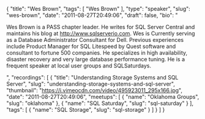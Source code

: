 {
  "title": "Wes Brown",
  "tags": [
    "Wes Brown"
  ],
  "type": "speaker",
  "slug": "wes-brown",
  "date": "2011-08-27T20:49:06",
  "draft": false,
  "bio": "<p>Wes Brown is a PASS chapter leader. He writes for SQL Server Central and maintains his blog at http://www.sqlserverio.com. Wes is Currently serving as a Database Administrator Consultant for Dell. Previous experiences include Product Manager for SQL Litespeed by Quest software and consultant to fortune 500 companies. He specializes in high availability, disaster recovery and very large database performance tuning. He is a frequent speaker at local user groups and SQLSaturdays.</p>",
  "recordings": [
    {
      "title": "Understanding Storage Systems and SQL Server",
      "slug": "understanding-storage-systems-and-sql-server",
      "thumbnail": "https://i.vimeocdn.com/video/495923011_295x166.jpg",
      "date": "2011-08-27T20:49:06",
      "meetups": [
        {
          "name": "Oklahoma Groups",
          "slug": "oklahoma"
        },
        {
          "name": "SQL Saturday",
          "slug": "sql-saturday"
        }
      ],
      "tags": [
        {
          "name": "SQL Storage",
          "slug": "sql-storage"
        }
      ]
    }
  ]
}